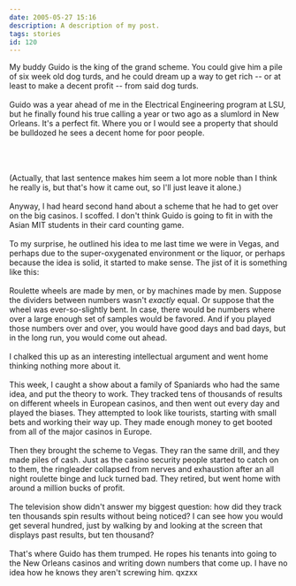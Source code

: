 ```yaml
---
date: 2005-05-27 15:16
description: A description of my post.
tags: stories
id: 120
---
```

My buddy Guido is the king of the grand scheme.  You could give him a pile of six week old dog turds, and he could dream up a way to get rich -- or at least to make a decent profit -- from said dog turds.<br />
<br />
Guido was a year ahead of me in the Electrical Engineering program at LSU, but he finally found his true calling a year or two ago as a slumlord in New Orleans.  It's a perfect fit.  Where you or I would see a property that should be bulldozed he sees a decent home for poor people.<br />
<br />

<!--more--><br /><br />(Actually, that last sentence makes him seem a lot more noble than I think he really is, but that's how it came out, so I'll just leave it alone.)<br />
<br />
Anyway, I had heard second hand about a scheme that he had to get over on the big casinos.  I scoffed.  I don't think Guido is going to fit in with the Asian MIT students in their card counting game.<br />
<br />
To my surprise, he outlined his idea to me last time we were in Vegas, and perhaps due to the super-oxygenated environment or the liquor, or perhaps because the idea is solid, it started to make sense.  The jist of it is something like this:<br />
<br />
Roulette wheels are made by men, or by machines made by men.  Suppose the dividers between numbers wasn't <i>exactly</i> equal.  Or suppose that the wheel was ever-so-slightly bent.  In case, there would be numbers where over a large enough set of samples would be favored.  And if you played those numbers over and over, you would have good days and bad days, but in the long run, you would come out ahead.<br />
<br />
I chalked this up as an interesting intellectual argument and went home thinking nothing more about it.<br />
<br />
This week, I caught a show about a family of Spaniards who had the same idea, and put the theory to work.  They tracked tens of thousands of results on different wheels in European casinos, and then went out every day and played the biases.  They attempted to look like tourists, starting with small bets and working their way up.  They made enough money to get booted from all of the major casinos in Europe.<br />
<br />
Then they brought the scheme to Vegas.  They ran the same drill, and they made piles of cash.  Just as the casino security people started to catch on to them, the ringleader collapsed from nerves and exhaustion after an all night roulette binge and luck turned bad.  They retired, but went home with around a million bucks of profit.<br />
<br />
The television show didn't answer my biggest question:  how did they track ten thousands spin results without being noticed?  I can see how you would get several hundred, just by walking by and looking at the screen that displays past results, but ten thousand?<br />
<br />
That's where Guido has them trumped.  He ropes his tenants into going to the New Orleans casinos and writing down numbers that come up.  I have no idea how he knows they aren't screwing him. qxzxx
